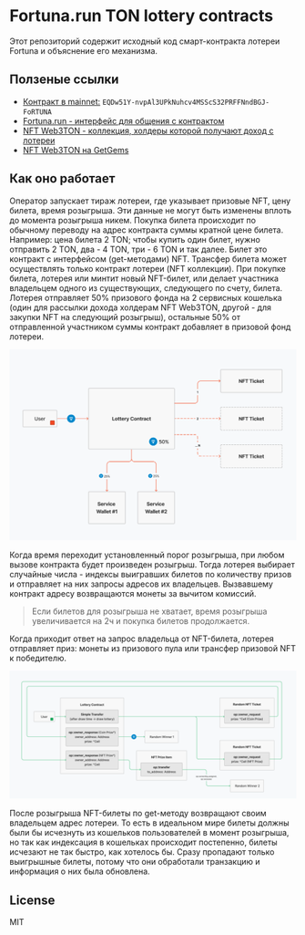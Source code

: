 # Fortuna.run TON lottery contracts

Этот репозиторий содержит исходный код смарт-контракта лотереи Fortuna
и объяснение его механизма.


## Ползеные ссылки
- [Контракт в mainnet:](https://tonscan.org/address/EQDw51Y-nvpAl3UPkNuhcv4MSScS32PRFFNndBGJ-FoRTUNA) `EQDw51Y-nvpAl3UPkNuhcv4MSScS32PRFFNndBGJ-FoRTUNA`
- [Fortuna.run - интерфейс для общения с контрактом](https://fortuna.run)
- [NFT Web3TON - коллекция, холдеры которой получают доход с лотереи](https://web3ton.pro)
- [NFT Web3TON на GetGems](https://getgems.io/collection/EQCdVlYKvCuUaVIWjwlGtQgWvDa8DsbCNEM6hHevSW__-07R)


## Как оно работает

Оператор запускает тираж лотереи, где указывает призовые NFT, цену билета,
время розыгрыша. Эти данные не могут быть изменены вплоть до момента
розыгрыша никем. Покупка билета происходит по обычному переводу на адрес
контракта суммы кратной цене билета. Например: цена билета 2 TON; чтобы
купить один билет, нужно отправить 2 TON, два - 4 TON, три - 6 TON и так
далее. Билет это контракт с интерфейсом (get-методами) NFT. Трансфер
билета может осуществлять только контракт лотереи (NFT коллекции). При
покупке билета, лотерея или минтит новый NFT-билет, или делает участника
владельцем одного из существующих, следующего по счету, билета. Лотерея
отправляет 50% призового фонда на 2 сервисных кошелька (один для рассылки
дохода холдерам NFT Web3TON, другой - для закупки NFT на следующий
розыгрыш), остальные 50% от отправленной участником суммы контракт
добавляет в призовой фонд лотереи.

![](assets/fortuna_buy.png)

Когда время переходит установленный порог розыгрыша, при любом вызове
контракта будет произведен розыгрыш. Тогда лотерея выбирает случайные
числа - индексы выигравших билетов по количеству призов и отправляет на
них запросы адресов их владельцев. Вызвавшему контракт адресу возвращаются
монеты за вычитом комиссий.

> Если билетов для розыгрыша не хватает, время розыгрыша увеличивается на
> 2ч и покупка билетов продолжается.

Когда приходит ответ на запрос владельца от NFT-билета, лотерея отправляет
приз: монеты из призового пула или трансфер призовой NFT к победителю. 

![](assets/fortuna_draw_scheme.png)

После розыгрыша NFT-билеты по get-методу возвращают своим владельцем адрес
лотереи. То есть в идеальном мире билеты должны были бы исчезнуть из
кошельков пользователей в момент розыгрыша, но так как индексация
в кошельках происходит постепенно, билеты исчезают не так быстро, как
хотелось бы. Сразу пропадают только выигрышные билеты, потому что они
обработали транзакцию и информация о них была обновлена.


## License

MIT

